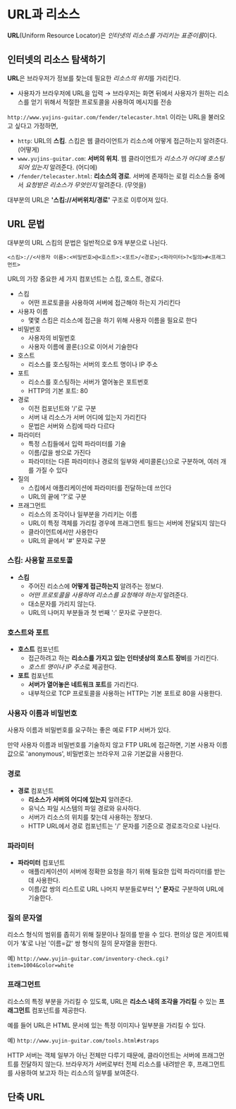 # URL과 리소스

**URL**(Uniform Resource Locator)은 *인터넷의 리소스를 가리키는 표준이름*이다.

## 인터넷의 리소스 탐색하기

**URL**은 브라우저가 정보를 찾는데 필요한 *리소스의 위치*를 가리킨다. 

- 사용자가 브라우저에 URL을 입력 → 브라우저는 화면 뒤에서 사용자가 원하는 리소스를 얻기 위해서 적절한 프로토콜을 사용하여 메시지를 전송

`http://www.yujins-guitar.com/fender/telecaster.html` 이라는 URL을 불러오고 싶다고 가정하면,

- `http`: URL의 **스킴**. 스킴은 웹 클라이언트가 리소스에 어떻게 접근하는지 알려준다. (어떻게)
- `www.yujins-guitar.com`: **서버의 위치**. 웹 클라이언트가 *리소스가 어디에 호스팅되어 있는지* 알려준다. (어디에)
- `/fender/telecaster.html`: **리소스의 경로**. 서버에 존재하는 로컬 리소스들 중에서 *요청받은 리소스가 무엇인지* 알려준다. (무엇을)

대부분의 URL은 **'스킴://서버위치/경로'** 구조로 이루어져 있다.

## URL 문법

대부분의 URL 스킴의 문법은 일반적으로 9개 부분으로 나뉜다.

`<스킴>://<사용자 이름>:<비밀번호>@<호스트>:<포트>/<경로>;<파라미터>?<질의>#<프래그먼트>`

URL의 가장 중요한 세 가지 컴포넌트는 스킴, 호스트, 경로다.

- 스킴
    - 어떤 프로토콜을 사용하여 서버에 접근해야 하는지 가리킨다
- 사용자 이름
    - 몇몇 스킴은 리소스에 접근을 하기 위해 사용자 이름을 필요로 한다
- 비밀번호
    - 사용자의 비밀번호
    - 사용자 이름에 콜론(:)으로 이어서 기술한다
- 호스트
    - 리소스를 호스팅하는 서버의 호스트 명이나 IP 주소
- 포트
    - 리소스를 호스팅하는 서버가 열어놓은 포트번호
    - HTTP의 기본 포트: 80
- 경로
    - 이전 컴포넌트와 '/'로 구분
    - 서버 내 리소스가 서버 어디에 있는지 가리킨다
    - 문법은 서버와 스킴에 따라 다르다
- 파라미터
    - 특정 스킴들에서 입력 파라미터를 기술
    - 이름/값을 쌍으로 가진다
    - 파라미터는 다른 파라미터나 경로의 일부와 세미콜론(;)으로 구분하며, 여러 개를 가질 수 있다
- 질의
    - 스킴에서 애플리케이션에 파라미터를 전달하는데 쓰인다
    - URL의 끝에 '?'로 구분
- 프래그먼트
    - 리소스의 조각이나 일부분을 가리키는 이름
    - URL이 특정 객체를 가리킬 경우에 프래그먼트 필드는 서버에 전달되지 않는다
    - 클라이언트에서만 사용한다
    - URL의 끝에서 '#' 문자로 구분

### 스킴: 사용할 프로토콜

- **스킴**
    - 주어진 리소스에 **어떻게 접근하는지** 알려주는 정보다.
    - *어떤 프로토콜을 사용하여 리소스를 요청해야 하는지* 알려준다.
    - 대소문자를 가리지 않는다.
    - URL의 나머지 부분들과 첫 번째 ':' 문자로 구분한다.

### 호스트와 포트

- **호스트** 컴포넌트
    - 접근하려고 하는 **리소스를 가지고 있는 인터넷상의 호스트 장비**를 가리킨다.
    - *호스트 명이나 IP 주소*로 제공한다.
- **포트** 컴포넌트
    - **서버가 열어놓은 네트워크 포트**를 가리킨다.
    - 내부적으로 TCP 프로토콜을 사용하는 HTTP는 기본 포트로 80을 사용한다.

### 사용자 이름과 비밀번호

사용자 이름과 비밀번호를 요구하는 좋은 예로 FTP 서버가 있다.

만약 사용자 이름과 비밀번호를 기술하지 않고 FTP URL에 접근하면, 기본 사용자 이름 값으로 'anonymous', 비밀번호는 브라우저 고유 기본값을 사용한다.

### 경로

- **경로** 컴포넌트
    - **리소스가 서버의 어디에 있는지** 알려준다.
    - 유닉스 파일 시스템의 파일 경로와 유사하다.
    - 서버가 리소스의 위치를 찾는데 사용하는 정보다.
    - HTTP URL에서 경로 컴포넌트는 '/' 문자를 기준으로 경로조각으로 나뉜다.

### 파라미터

- **파라미터** 컴포넌트
    - 애플리케이션이 서버에 정확한 요청을 하기 위해 필요한 입력 파라미터를 받는데 사용한다.
    - 이름/값 쌍의 리스트로 URL 나머지 부분들로부터 **';' 문자**로 구분하여 URL에 기술한다.

### 질의 문자열

리소스 형식의 범위를 좁히기 위해 질문이나 질의를 받을 수 있다. 편의상 많은 게이트웨이가 '&'로 나뉜 '이름=값' 쌍 형식의 질의 문자열을 원한다.

예) `http://www.yujin-guitar.com/inventory-check.cgi?item=1004&color=white`

### 프래그먼트

리소스의 특정 부분을 가리킬 수 있도록, URL은 **리소스 내의 조각을 가리킬** 수 있는 **프래그먼트** 컴포넌트를 제공한다.

예를 들어 URL은 HTML 문서에 있는 특정 이미지나 일부분을 가리킬 수 있다.

예) `http://www.yujin-guitar.com/tools.html#straps`

HTTP 서버는 객체 일부가 아닌 전체만 다루기 때문에, 클라이언트는 서버에 프래그먼트를 전달하지 않는다. 브라우저가 서버로부터 전체 리소스를 내려받은 후, 프래그먼트를 사용하여 보고자 하는 리소스의 일부를 보여준다.

## 단축 URL
